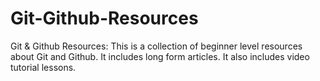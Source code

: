 # Git-Github-Resources
Git &amp; Github Resources:
This is a collection of beginner level resources about Git and Github.
It includes long form articles.
It also includes video tutorial lessons.
